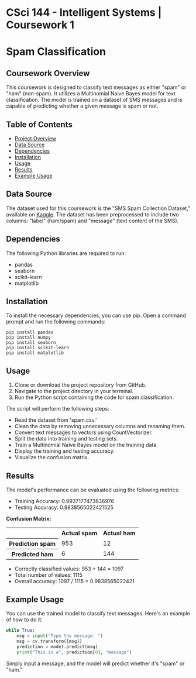 # CSci 144 - Intelligent Systems | Coursework 1
# Spam Classification

## Coursework Overview
<a id="coursework-overview"></a>
This coursework is designed to classify text messages as either "spam" or "ham" (non-spam). It utilizes a Multinomial Naive Bayes model for text classification. The model is trained on a dataset of SMS messages and is capable of predicting whether a given message is spam or not.

## Table of Contents
- [Project Overview](#coursework-overview)
- [Data Source](#data-source)
- [Dependencies](#dependencies)
- [Installation](#installation)
- [Usage](#usage)
- [Results](#results)
- [Example Usage](#example-usage)

## Data Source
<a id="data-source"></a>
The dataset used for this coursework is the "SMS Spam Collection Dataset," available on [Kaggle](https://www.kaggle.com/datasets/uciml/sms-spam-collection-dataset). The dataset has been preprocessed to include two columns: "label" (ham/spam) and "message" (text content of the SMS).

## Dependencies
<a id="dependencies"></a>
The following Python libraries are required to run:
- pandas
- seaborn
- scikit-learn
- matplotlib

## Installation
<a id="installation"></a>
To install the necessary dependencies, you can use pip. Open a command prompt and run the following commands:
```
pip install pandas
pip install numpy
pip install seaborn
pip install scikit-learn
pip install matplotlib
```

## Usage
<a id="usage"></a>
1. Clone or download the project repository from GitHub.
2. Navigate to the project directory in your terminal.
3. Run the Python script containing the code for spam classification.

The script will perform the following steps:
  - Read the dataset from 'spam.csv.'
  - Clean the data by removing unnecessary columns and renaming them.
  - Convert text messages to vectors using CountVectorizer.
  - Split the data into training and testing sets.
  - Train a Multinomial Naive Bayes model on the training data.
  - Display the training and testing accuracy.
  - Visualize the confusion matrix.


## Results
<a id="results"></a>
The model's performance can be evaluated using the following metrics:
- Training Accuracy: 0.9937177473636976
- Testing Accuracy: 0.9838565022421525

**Confusion Matrix:**

<table>
  <tr>
    <th></th>
    <th>Actual spam</th>
    <th>Actual ham</th>
  </tr>
  <tr>
    <th>Prediction spam</th>
    <td>953</td>
    <td>12</td>
  </tr>
  <tr>
    <th>Predicted ham</th>
    <td>6</td>
    <td>144</td>
  </tr>
</table>

- Correctly classified values: 953 + 144 = 1097
- Total number of values: 1115
- Overall accuracy: 1097 / 1115 = 0.9838565022421

## Example Usage
<a id="example-usage"></a>
You can use the trained model to classify text messages. Here's an example of how to do it:

```python
while True:
    msg = input("Type the message: ")
    msg = cv.transform([msg])
    prediction = model.predict(msg)
    print("This is a", prediction[0], "message")
```
Simply input a message, and the model will predict whether it's "spam" or "ham."



